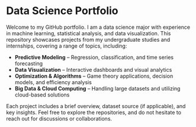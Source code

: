 # Data Science Portfolio  

Welcome to my GitHub portfolio. I am a data science major with experience in machine learning, statistical analysis, and data visualization. This repository showcases projects from my undergraduate studies and internships, covering a range of topics, including:  

- **Predictive Modeling** – Regression, classification, and time series forecasting  
- **Data Visualization** – Interactive dashboards and visual analytics  
- **Optimization & Algorithms** – Game theory applications, decision models, and efficiency analysis  
- **Big Data & Cloud Computing** – Handling large datasets and utilizing cloud-based solutions  

Each project includes a brief overview, dataset source (if applicable), and key insights. Feel free to explore the repositories, and do not hesitate to reach out for discussions or collaborations.  
